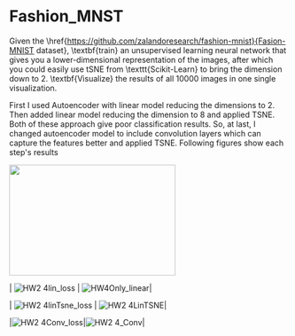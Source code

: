 # Fashion_MNST

Given the \href{https://github.com/zalandoresearch/fashion-mnist}{Fasion-MNIST dataset}, \textbf{train} an unsupervised learning neural network that gives you a lower-dimensional representation of the images, after which you could easily use tSNE from \texttt{Scikit-Learn} to bring the dimension down to 2. \textbf{Visualize} the results of all 10000 images in one single visualization.


First I used Autoencoder with linear model reducing the dimensions to 2. Then added linear model reducing the dimension to 8 and applied TSNE. Both of these approach give poor classification results. So, at last, I changed autoencoder model to include convolution layers which can capture the features better and applied TSNE. Following figures show each step's results 



<img src="[image_url](https://user-images.githubusercontent.com/57395643/233425046-378293ca-0ae5-4c6c-bd69-480efddad9e3.png)" width=300 height=200 alt="">


| ![HW2 4lin_loss](https://user-images.githubusercontent.com/57395643/233425046-378293ca-0ae5-4c6c-bd69-480efddad9e3.png)  | ![HW4Only_linear](https://user-images.githubusercontent.com/57395643/233425090-c98509d9-54b8-492b-98da-5cebc327c9f5.png)|


| ![HW2 4linTsne_loss](https://user-images.githubusercontent.com/57395643/233425151-5b068830-6308-4528-82c4-24dcf9803102.png)  | ![HW2 4LinTSNE](https://user-images.githubusercontent.com/57395643/233425219-a6820f15-00f7-4c51-8132-392ad1f578ef.png)|
 
 
 |![HW2 4Conv_loss](https://user-images.githubusercontent.com/57395643/233425443-5d32e070-9b17-44ee-8f02-2f9bfdb354e0.png)|![HW2 4_Conv](https://user-images.githubusercontent.com/57395643/233425373-6ddd9f26-d55b-4919-b7ff-698cd5e1e120.png)|
